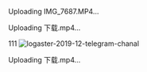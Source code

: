 
Uploading IMG_7687.MP4…


Uploading 下载.mp4…

111
![logaster-2019-12-telegram-chanal](https://github.com/wenzang123/cainiao/assets/162693960/51c6fa47-d3d8-4647-a17c-2c1574db4173)

Uploading 下载.mp4…

